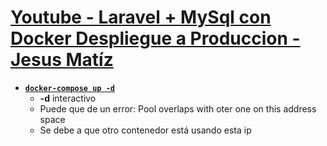 # [Youtube - Laravel + MySql con Docker Despliegue a Produccion - Jesus Matíz](https://youtu.be/q7v2Qqf2Vmk)

- [**`docker-compose up -d`**](https://youtu.be/q7v2Qqf2Vmk?t=1217)
  - **-d** interactivo
  - Puede que de un error: Pool overlaps with oter one on this address space
  - Se debe a que otro contenedor está usando esta ip